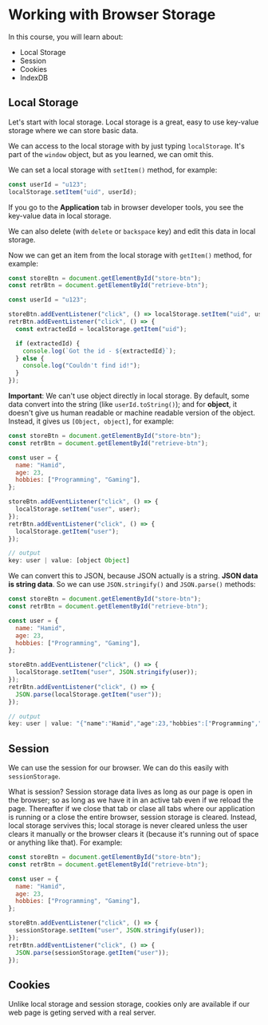 # Working with Browser Storage

In this course, you will learn about:

- Local Storage
- Session
- Cookies
- IndexDB

## Local Storage

Let's start with local storage. Local storage is a great, easy to use key-value storage where we can store basic data.

We can access to the local storage with by just typing `localStorage`. It's part of the `window` object, but as you learned, we can omit this.

We can set a local storage with `setItem()` method, for example:

```js
const userId = "u123";
localStorage.setItem("uid", userId);
```

If you go to the **Application** tab in browser developer tools, you see the key-value data in local storage.

We can also delete (with `delete` or `backspace` key) and edit this data in local storage.

Now we can get an item from the local storage with `getItem()` method, for example:

```js
const storeBtn = document.getElementById("store-btn");
const retrBtn = document.getElementById("retrieve-btn");

const userId = "u123";

storeBtn.addEventListener("click", () => localStorage.setItem("uid", userId));
retrBtn.addEventListener("click", () => {
  const extractedId = localStorage.getItem("uid");

  if (extractedId) {
    console.log(`Got the id - ${extractedId}`);
  } else {
    console.log("Couldn't find id!");
  }
});
```

**Important**: We can't use object directly in local storage. By default, some data convert into the string (like `userId.toString()`); and for **object**, it doesn't give us human readable or machine readable version of the object. Instead, it gives us `[Object, object]`, for example:

```js
const storeBtn = document.getElementById("store-btn");
const retrBtn = document.getElementById("retrieve-btn");

const user = {
  name: "Hamid",
  age: 23,
  hobbies: ["Programming", "Gaming"],
};

storeBtn.addEventListener("click", () => {
  localStorage.setItem("user", user);
});
retrBtn.addEventListener("click", () => {
  localStorage.getItem("user");
});

// output
key: user | value: [object Object]
```

We can convert this to JSON, because JSON actually is a string. **JSON data is string data**. So we can use `JSON.stringify()` and `JSON.parse()` methods:

```js
const storeBtn = document.getElementById("store-btn");
const retrBtn = document.getElementById("retrieve-btn");

const user = {
  name: "Hamid",
  age: 23,
  hobbies: ["Programming", "Gaming"],
};

storeBtn.addEventListener("click", () => {
  localStorage.setItem("user", JSON.stringify(user));
});
retrBtn.addEventListener("click", () => {
  JSON.parse(localStorage.getItem("user"));
});

// output
key: user | value: "{"name":"Hamid","age":23,"hobbies":["Programming","Gaming"]}"
```

## Session

We can use the session for our browser. We can do this easily with `sessionStorage`.

What is session? Session storage data lives as long as our page is open in the browser; so as long as we have it in an active tab even if we reload the page. Thereafter if we close that tab or clase all tabs where our application is running or a close the entire browser, session storage is cleared. Instead, local storage servives this; local storage is never cleared unless the user clears it manually or the browser clears it (because it's running out of space or anything like that). For example:

```js
const storeBtn = document.getElementById("store-btn");
const retrBtn = document.getElementById("retrieve-btn");

const user = {
  name: "Hamid",
  age: 23,
  hobbies: ["Programming", "Gaming"],
};

storeBtn.addEventListener("click", () => {
  sessionStorage.setItem("user", JSON.stringify(user));
});
retrBtn.addEventListener("click", () => {
  JSON.parse(sessionStorage.getItem("user"));
});
```

## Cookies

Unlike local storage and session storage, cookies only are available if our web page is geting served with a real server.
